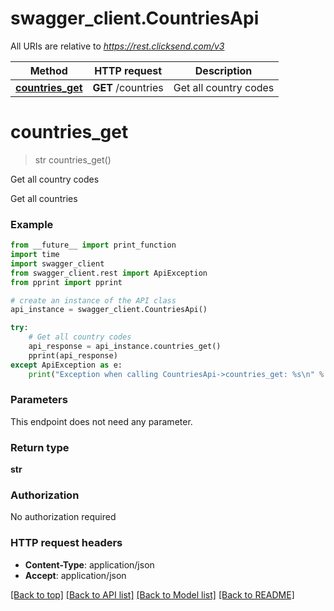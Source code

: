 # swagger_client.CountriesApi

All URIs are relative to *https://rest.clicksend.com/v3*

Method | HTTP request | Description
------------- | ------------- | -------------
[**countries_get**](CountriesApi.md#countries_get) | **GET** /countries | Get all country codes


# **countries_get**
> str countries_get()

Get all country codes

Get all countries

### Example
```python
from __future__ import print_function
import time
import swagger_client
from swagger_client.rest import ApiException
from pprint import pprint

# create an instance of the API class
api_instance = swagger_client.CountriesApi()

try:
    # Get all country codes
    api_response = api_instance.countries_get()
    pprint(api_response)
except ApiException as e:
    print("Exception when calling CountriesApi->countries_get: %s\n" % e)
```

### Parameters
This endpoint does not need any parameter.

### Return type

**str**

### Authorization

No authorization required

### HTTP request headers

 - **Content-Type**: application/json
 - **Accept**: application/json

[[Back to top]](#) [[Back to API list]](../README.md#documentation-for-api-endpoints) [[Back to Model list]](../README.md#documentation-for-models) [[Back to README]](../README.md)

